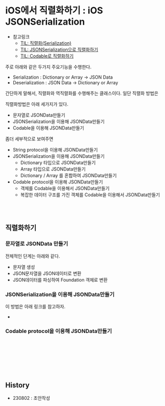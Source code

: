 # iOS에서 직렬화하기 : iOS JSONSerialization
- 참고링크
    - [TIL: 직렬화(Serialization)](https://github.com/isGeekCode/TIL/blob/main/ComputerScience/Serialization.md)
    - [TIL: JSONSerialization으로  직렬화하기](https://github.com/isGeekCode/TIL/blob/main/iOS-Foundation/Foundation_JSONSerialization.md)
    - [TIL: Codable로 직렬화하기]()


주로 아래와 같은 두가지 주요기능을 수행한다.

- Serialization : Dictionary or Array -> JSON Data
- Deserialization : JSON Data -> Dictionary or Array

간단하게 말해서, 직렬화와 역직렬화를 수행해주는 클래스이다.
일단 직렬화 방법은 

직렬화방법은 아래 세가지가 있다.
- 문자열로 JSONData만들기
- JSONSerialization을 이용해 JSONData만들기
- Codable을 이용해 JSONData만들기

좀더 세부적으로 보여주면

- String protocol을 이용해 JSONData만들기
- JSONSerialization을 이용해 JSONData만들기
    - Dictionary 타입으로 JSONData만들기
    - Array 타입으로 JSONData만들기
    - Dictionary / Array 를 혼합하여 JSONData만들기
- Codable protocol을 이용해 JSONData만들기
    - 객체를 Codable을 이용해서 JSONData만들기
    - 복잡한 데이터 구조를 가진 객체를 Codable을 이용해서 JSONData만들기


<br><br>

## 직렬화하기 

### 문자열로 JSONData 만들기
전체적인 단계는 아래와 같다.

- 문자열 생성
- JSON문자열을 JSON데이터로 변환
- JSON데이터를 파싱하여 Foundation 객체로 변환

### JSONSerialization을 이용해 JSONData만들기
이 방법은 아래 링크를 참고하자.
- []()


### Codable protocol을 이용해 JSONData만들기


<br><br>

<br><br><br>
## History
- 230802 : 초안작성
